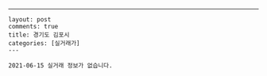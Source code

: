 ---
    layout: post
    comments: true
    title: 경기도 김포시
    categories: [실거래가]
    ---

    2021-06-15 실거래 정보가 없습니다.

    